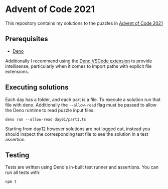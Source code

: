 # Advent of Code 2021

This repository contains my solutions to the puzzles in [Advent of Code 2021](https://adventofcode.com/2021)

## Prerequisites

- [Deno](https://deno.land/)

Additionally I recommend using the [Deno VSCode extension](https://marketplace.visualstudio.com/items?itemName=denoland.vscode-deno) to provide intellisense, particularly when it comes to import paths with explicit file extensions.

## Executing solutions

Each day has a folder, and each part is a file. To execute a solution run that file with deno. Additionally the `--allow-read` flag must be passed to allow the Deno runtime to read puzzle input files.

```shell
deno run --allow-read day01/part1.ts
```

Starting from day12 however solutions are not logged out, instead you should inspect the corresponding test file to see the solution in a test assertion.

## Testing

Tests are written using Deno's in-built test runner and assertions. You can run all tests with:

```shell
npm t
```
